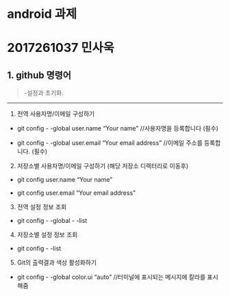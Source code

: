 # android 과제
2017261037 민사욱
=================


## 1. github 명령어
> -설정과 초기화.
---


1. 전역 사용자명/이메일 구성하기

* git config - -global user.name “Your name”                    //사용자명을 등록합니다 (필수)

* git config - -global user.email “Your email address”         //이메일 주소를 등록합니다. (필수)

2. 저장소별 사용자명/이메일 구성하기 (해당 저장소 디렉터리로 이동후)

* git config user.name “Your name”

* git config user.email “Your email address”

3. 전역 설정 정보 조회

* git config - -global - -list

4. 저장소별 설정 정보 조회

* git config - -list

5. Git의 출력결과 색상 활성화하기

* git config - -global color.ui “auto”       //터미널에 표시되는 메시지에 칼라를 표시해줌
